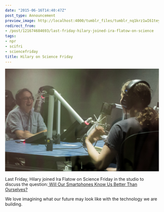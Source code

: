 ```yaml
---
date: "2015-06-16T14:40:47Z"
post_type: Announcement
preview_image: http://localhost:4000/tumblr_files/tumblr_nq1krz1wI61teyfqto1_1280.jpg
redirect_from:
- /post/121674684693/last-friday-hilary-joined-ira-flatow-on-science
tags:
- npr
- scifri
- sciencefriday
title: Hilary on Science Friday
---
```


<img src="/tumblr_files/tumblr_nq1krz1wI61teyfqto1_1280.jpg"/>

Last Friday, Hilary joined Ira Flatow on Science Friday in the studio to discuss the question:<a href="http://www.sciencefriday.com/segment/06/12/2015/will-our-smartphones-know-us-better-than-ourselves.html"> Will Our Smartphones Know Us Better Than Ourselves?</a>

We love imagining what our future may look like with the technology we are building.
